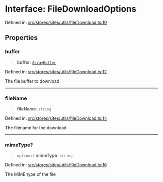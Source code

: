# Interface: FileDownloadOptions

Defined in: [src/stores/sites/utils/fileDownload.ts:10](https://github.com/Nick2bad4u/Uptime-Watcher/blob/dca5483e793478722cd3e6e125cafcec5fc771f0/src/stores/sites/utils/fileDownload.ts#L10)

## Properties

### buffer

> **buffer**: [`ArrayBuffer`](https://developer.mozilla.org/docs/Web/JavaScript/Reference/Global_Objects/ArrayBuffer)

Defined in: [src/stores/sites/utils/fileDownload.ts:12](https://github.com/Nick2bad4u/Uptime-Watcher/blob/dca5483e793478722cd3e6e125cafcec5fc771f0/src/stores/sites/utils/fileDownload.ts#L12)

The file buffer to download

***

### fileName

> **fileName**: `string`

Defined in: [src/stores/sites/utils/fileDownload.ts:14](https://github.com/Nick2bad4u/Uptime-Watcher/blob/dca5483e793478722cd3e6e125cafcec5fc771f0/src/stores/sites/utils/fileDownload.ts#L14)

The filename for the download

***

### mimeType?

> `optional` **mimeType**: `string`

Defined in: [src/stores/sites/utils/fileDownload.ts:16](https://github.com/Nick2bad4u/Uptime-Watcher/blob/dca5483e793478722cd3e6e125cafcec5fc771f0/src/stores/sites/utils/fileDownload.ts#L16)

The MIME type of the file
